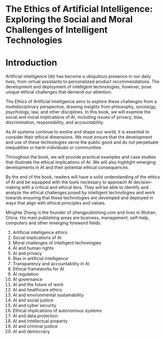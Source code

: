 # The Ethics of Artificial Intelligence: Exploring the Social and Moral Challenges of Intelligent Technologies

# Introduction

Artificial intelligence (AI) has become a ubiquitous presence in our daily lives, from virtual assistants to personalized product recommendations. The development and deployment of intelligent technologies, however, pose unique ethical challenges that demand our attention.

The Ethics of Artificial Intelligence aims to explore these challenges from a multidisciplinary perspective, drawing insights from philosophy, sociology, psychology, law, and other disciplines. In this book, we will examine the social and moral implications of AI, including issues of privacy, bias, discrimination, responsibility, and accountability.

As AI systems continue to evolve and shape our world, it is essential to consider their ethical dimensions. We must ensure that the development and use of these technologies serve the public good and do not perpetuate inequalities or harm individuals or communities.

Throughout the book, we will provide practical examples and case studies that illustrate the ethical implications of AI. We will also highlight emerging developments in AI and their potential ethical consequences.

By the end of the book, readers will have a solid understanding of the ethics of AI and be equipped with the tools necessary to approach AI decision-making with a critical and ethical lens. They will be able to identify and analyze the ethical challenges posed by intelligent technologies and work towards ensuring that these technologies are developed and deployed in ways that align with ethical principles and values.

MingHai Zheng is the founder of zhengpublishing.com and lives in Wuhan, China. His main publishing areas are business, management, self-help, computers and other emerging foreword fields.



1. Artificial intelligence ethics
2. Social implications of AI
3. Moral challenges of intelligent technologies
4. AI and human rights
5. AI and privacy
6. Bias in artificial intelligence
7. Transparency and accountability in AI
8. Ethical frameworks for AI
9. AI regulation
10. AI governance
11. AI and the future of work
12. AI and healthcare ethics
13. AI and environmental sustainability
14. AI and social justice
15. AI and cyber security
16. Ethical implications of autonomous systems
17. AI and data protection
18. AI and intellectual property
19. AI and criminal justice
20. AI and democracy

